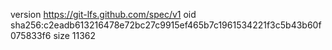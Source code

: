 version https://git-lfs.github.com/spec/v1
oid sha256:c2eadb613216478e72bc27c9915ef465b7c1961534221f3c5b43b60f075833f6
size 11362
